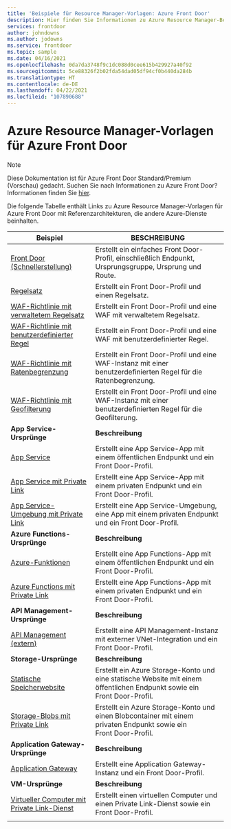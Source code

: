 ```yaml
---
title: 'Beispiele für Resource Manager-Vorlagen: Azure Front Door'
description: Hier finden Sie Informationen zu Azure Resource Manager-Beispielvorlagen für Azure Front Door.
services: frontdoor
author: johndowns
ms.author: jodowns
ms.service: frontdoor
ms.topic: sample
ms.date: 04/16/2021
ms.openlocfilehash: 0da7da3748f9c1dc088d0cee615b429927a40f92
ms.sourcegitcommit: 5ce88326f2b02fda54dad05df94cf0b440da284b
ms.translationtype: HT
ms.contentlocale: de-DE
ms.lasthandoff: 04/22/2021
ms.locfileid: "107890688"
---
```

# <a name="azure-resource-manager-templates-for-azure-front-door"></a>Azure Resource Manager-Vorlagen für Azure Front Door

> [!Note]
> Diese Dokumentation ist für Azure Front Door Standard/Premium (Vorschau) gedacht. Suchen Sie nach Informationen zu Azure Front Door? Informationen finden Sie [hier](../front-door-overview.md).

Die folgende Tabelle enthält Links zu Azure Resource Manager-Vorlagen für Azure Front Door mit Referenzarchitekturen, die andere Azure-Dienste beinhalten.

| Beispiel | BESCHREIBUNG |
|-|-|
| [Front Door (Schnellerstellung)](https://github.com/Azure/azure-quickstart-templates/tree/master/201-front-door-standard-premium/) | Erstellt ein einfaches Front Door-Profil, einschließlich Endpunkt, Ursprungsgruppe, Ursprung und Route.  |
| [Regelsatz](https://github.com/Azure/azure-quickstart-templates/tree/master/201-front-door-standard-premium-rule-set/) | Erstellt ein Front Door-Profil und einen Regelsatz.  |
| [WAF-Richtlinie mit verwaltetem Regelsatz](https://github.com/Azure/azure-quickstart-templates/tree/master/201-front-door-premium-waf-managed/) | Erstellt ein Front Door-Profil und eine WAF mit verwaltetem Regelsatz.  |
| [WAF-Richtlinie mit benutzerdefinierter Regel](https://github.com/Azure/azure-quickstart-templates/tree/master/201-front-door-standard-premium-waf-custom/) | Erstellt ein Front Door-Profil und eine WAF mit benutzerdefinierter Regel.  |
| [WAF-Richtlinie mit Ratenbegrenzung](https://github.com/Azure/azure-quickstart-templates/tree/master/201-front-door-standard-premium-rate-limit/) | Erstellt ein Front Door-Profil und eine WAF-Instanz mit einer benutzerdefinierten Regel für die Ratenbegrenzung.  |
| [WAF-Richtlinie mit Geofilterung](https://github.com/Azure/azure-quickstart-templates/tree/master/201-front-door-standard-premium-geo-filtering/) | Erstellt ein Front Door-Profil und eine WAF-Instanz mit einer benutzerdefinierten Regel für die Geofilterung.  |
|**App Service-Ursprünge**| **Beschreibung** |
| [App Service](https://github.com/Azure/azure-quickstart-templates/tree/master/201-front-door-standard-premium-app-service-public) | Erstellt eine App Service-App mit einem öffentlichen Endpunkt und ein Front Door-Profil.  |
| [App Service mit Private Link](https://github.com/Azure/azure-quickstart-templates/tree/master/201-front-door-premium-app-service-private-link) | Erstellt eine App Service-App mit einem privaten Endpunkt und ein Front Door-Profil.  |
| [App Service-Umgebung mit Private Link](https://github.com/Azure/azure-quickstart-templates/tree/master/201-front-door-premium-app-service-environment-internal-private-link) | Erstellt eine App Service-Umgebung, eine App mit einem privaten Endpunkt und ein Front Door-Profil.  |
|**Azure Functions-Ursprünge**| **Beschreibung** |
| [Azure-Funktionen](https://github.com/Azure/azure-quickstart-templates/tree/master/201-front-door-standard-premium-function-public/) | Erstellt eine App Functions-App mit einem öffentlichen Endpunkt und ein Front Door-Profil.  |
| [Azure Functions mit Private Link](https://github.com/Azure/azure-quickstart-templates/tree/master/201-front-door-premium-function-private-link) | Erstellt eine App Functions-App mit einem privaten Endpunkt und ein Front Door-Profil.  |
|**API Management-Ursprünge**| **Beschreibung** |
| [API Management (extern)](https://github.com/Azure/azure-quickstart-templates/tree/master/201-front-door-standard-premium-api-management-external) | Erstellt eine API Management-Instanz mit externer VNet-Integration und ein Front Door-Profil.  |
|**Storage-Ursprünge**| **Beschreibung** |
| [Statische Speicherwebsite](https://github.com/Azure/azure-quickstart-templates/tree/master/201-front-door-standard-premium-storage-static-website) | Erstellt ein Azure Storage-Konto und eine statische Website mit einem öffentlichen Endpunkt sowie ein Front Door-Profil.  |
| [Storage-Blobs mit Private Link](https://github.com/Azure/azure-quickstart-templates/tree/master/201-front-door-premium-storage-blobs-private-link) | Erstellt ein Azure Storage-Konto und einen Blobcontainer mit einem privaten Endpunkt sowie ein Front Door-Profil.  |
|**Application Gateway-Ursprünge**| **Beschreibung** |
| [Application Gateway](https://github.com/Azure/azure-quickstart-templates/tree/master/201-front-door-standard-premium-application-gateway-public) | Erstellt eine Application Gateway-Instanz und ein Front Door-Profil. |
|**VM-Ursprünge**| **Beschreibung** |
| [Virtueller Computer mit Private Link-Dienst](https://github.com/Azure/azure-quickstart-templates/tree/master/201-front-door-premium-vm-private-link) | Erstellt einen virtuellen Computer und einen Private Link-Dienst sowie ein Front Door-Profil. |
| | |
